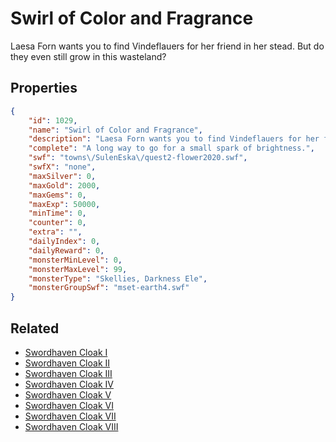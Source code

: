 # Swirl of Color and Fragrance

Laesa Forn wants you to find Vindeflauers for her friend in her stead. But do they even still grow in this wasteland?

## Properties

```json
{
    "id": 1029,
    "name": "Swirl of Color and Fragrance",
    "description": "Laesa Forn wants you to find Vindeflauers for her friend in her stead. But do they even still grow in this wasteland?",
    "complete": "A long way to go for a small spark of brightness.",
    "swf": "towns\/SulenEska\/quest2-flower2020.swf",
    "swfX": "none",
    "maxSilver": 0,
    "maxGold": 2000,
    "maxGems": 0,
    "maxExp": 50000,
    "minTime": 0,
    "counter": 0,
    "extra": "",
    "dailyIndex": 0,
    "dailyReward": 0,
    "monsterMinLevel": 0,
    "monsterMaxLevel": 99,
    "monsterType": "Skellies, Darkness Ele",
    "monsterGroupSwf": "mset-earth4.swf"
}
```

## Related

- [Swordhaven Cloak I](../items/9130-swordhaven-cloak-i.md)
- [Swordhaven Cloak II](../items/9131-swordhaven-cloak-ii.md)
- [Swordhaven Cloak III](../items/9132-swordhaven-cloak-iii.md)
- [Swordhaven Cloak IV](../items/9133-swordhaven-cloak-iv.md)
- [Swordhaven Cloak V](../items/9134-swordhaven-cloak-v.md)
- [Swordhaven Cloak VI](../items/9135-swordhaven-cloak-vi.md)
- [Swordhaven Cloak VII](../items/9136-swordhaven-cloak-vii.md)
- [Swordhaven Cloak VIII](../items/19748-swordhaven-cloak-viii.md)

